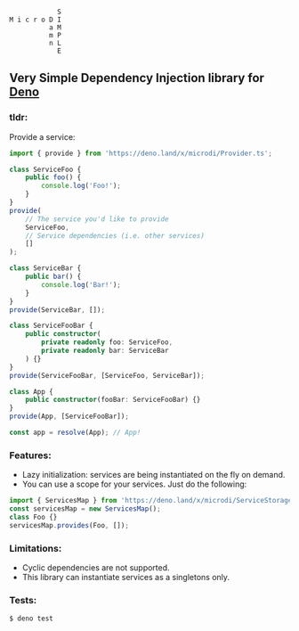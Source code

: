 ```
            S
M i c r o D I
          a M
          m P
          n L
            E
```

## Very Simple Dependency Injection library for [Deno](https://deno.land)

### tldr:
Provide a service:
```typescript
import { provide } from 'https://deno.land/x/microdi/Provider.ts';

class ServiceFoo {
    public foo() {
        console.log('Foo!');
    }
}
provide(
    // The service you'd like to provide
    ServiceFoo,
    // Service dependencies (i.e. other services)
    []
);

class ServiceBar {
    public bar() {
        console.log('Bar!');
    }
}
provide(ServiceBar, []);

class ServiceFooBar {
    public constructor(
        private readonly foo: ServiceFoo,
        private readonly bar: ServiceBar
    ) {}
}
provide(ServiceFooBar, [ServiceFoo, ServiceBar]);

class App {
    public constructor(fooBar: ServiceFooBar) {}
}
provide(App, [ServiceFooBar]);

const app = resolve(App); // App!
```

### Features:
- Lazy initialization: services are being instantiated on the fly on demand.
- You can use a scope for your services. Just do the following:
```typescript
import { ServicesMap } from 'https://deno.land/x/microdi/ServiceStorage.ts';
const servicesMap = new ServicesMap();
class Foo {}
servicesMap.provides(Foo, []);
```

### Limitations:
- Cyclic dependencies are not supported.
- This library can instantiate services as a singletons only.

### Tests:
```
$ deno test
```

